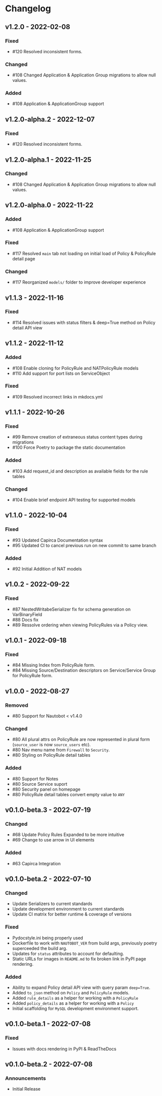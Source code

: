 # Changelog

## v1.2.0 - 2022-02-08

### Fixed

- #120 Resolved inconsistent forms.

### Changed

- #108 Changed Application & Application Group migrations to allow null values.

### Added

- #108 Application & ApplicationGroup support

## v1.2.0-alpha.2 - 2022-12-07

### Fixed

- #120 Resolved inconsistent forms.

## v1.2.0-alpha.1 - 2022-11-25

### Changed

- #108 Changed Application & Application Group migrations to allow null values.

## v1.2.0-alpha.0 - 2022-11-22

### Added

- #108 Application & ApplicationGroup support

### Fixed

- #117 Resolved `main` tab not loading on initial load of Policy & PolicyRule detail page

### Changed

- #117 Reorganized `models/` folder to improve developer experience

## v1.1.3 - 2022-11-16

### Fixed

- #114 Resolved issues with status filters & deep=True method on Policy detail API view

## v1.1.2 - 2022-11-12

### Added

- #108 Enable cloning for PolicyRule and NATPolicyRule models
- #110 Add support for port lists on ServiceObject

### Fixed

- #109 Resolved incorrect links in mkdocs.yml

## v1.1.1 - 2022-10-26

### Fixed

- #99 Remove creation of extraneous status content types during migrations
- #100 Force Poetry to package the static documentation

### Added

- #103 Add request_id and description as available fields for the rule tables

### Changed

- #104 Enable brief endpoint API testing for supported models

## v1.1.0 - 2022-10-04

### Fixed

- #93 Updated Capirca Documentation syntax
- #95 Updated CI to cancel previous run on new commit to same branch

### Added

- #92 Initial Addition of NAT models

## v1.0.2 - 2022-09-22

### Fixed

- #87 NestedWritabeSerializer fix for schema generation on VarBinaryField
- #88 Docs fix
- #89 Ressolve ordering when viewing PolicyRules via a Policy view.

## v1.0.1 - 2022-09-18

### Fixed

- #84 Missing Index from PolicyRule form.
- #84 Missing Source/Destination descriptors on Service/Service Group for PolicyRule form.

## v1.0.0 - 2022-08-27

### Removed

- #80 Support for Nautobot < v1.4.0

### Changed

- #80 All plural attrs on PolicyRule are now represented in plural form (`source_user` is now `source_users` etc).
- #80 Nav menu name from `Firewall` to `Security`.
- #80 Styling on PolicyRule detail tables

### Added

- #80 Support for Notes
- #80 Source Service suport
- #80 Security panel on homepage
- #80 PolicyRule detail tables convert empty value to `ANY`

## v0.1.0-beta.3 - 2022-07-19

### Changed

- #68 Update Policy Rules Expanded to be more intuitive
- #69 Change to use arrow in UI elements

### Added

- #63 Capirca Integration

## v0.1.0-beta.2 - 2022-07-10

### Changed

- Update Serializers to current standards
- Update development environment to current standards
- Update CI matrix for better runtime & coverage of versions

### Fixed

- Pydocstyle.ini being properly used
- Dockerfile to work with `NAUTOBOT_VER` from build args, previously poetry superceeded the build arg.
- Updates for `status` attributes to account for defaulting.
- Static URLs for images in `README.md` to fix broken link in PyPI page rendering.

### Added

- Ability to expand Policy detail API view with query param `deep=True`.
- Added `to_json` method on `Policy` and `PolicyRule` models.
- Added `rule_details` as a helper for working with a `PolicyRule`
- Added `policy_details` as a helper for working with a `Policy`
- Initial scaffolding for `MySQL` development environment support.

## v0.1.0-beta.1 - 2022-07-08

### Fixed

- Issues with docs rendering in PyPI & ReadTheDocs

## v0.1.0-beta.2 - 2022-07-08

### Announcements

- Initial Release

